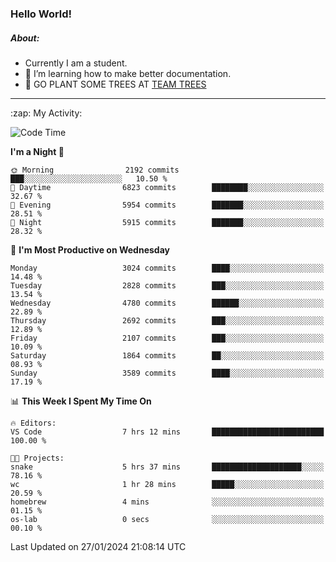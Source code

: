### Hello World!

##### About:
- Currently I am a student.
- 🌱 I’m learning how to make better documentation.
- 🌱 GO PLANT SOME TREES AT [TEAM TREES](https://teamtrees.org/)

---
  <summary>:zap: My Activity:</summary>
  
<!--START_SECTION:waka-->
![Code Time](http://img.shields.io/badge/Code%20Time-1%2C275%20hrs%2040%20mins-blue)

**I'm a Night 🦉** 

```text
🌞 Morning                2192 commits        ███░░░░░░░░░░░░░░░░░░░░░░   10.50 % 
🌆 Daytime                6823 commits        ████████░░░░░░░░░░░░░░░░░   32.67 % 
🌃 Evening                5954 commits        ███████░░░░░░░░░░░░░░░░░░   28.51 % 
🌙 Night                  5915 commits        ███████░░░░░░░░░░░░░░░░░░   28.32 % 
```
📅 **I'm Most Productive on Wednesday** 

```text
Monday                   3024 commits        ████░░░░░░░░░░░░░░░░░░░░░   14.48 % 
Tuesday                  2828 commits        ███░░░░░░░░░░░░░░░░░░░░░░   13.54 % 
Wednesday                4780 commits        ██████░░░░░░░░░░░░░░░░░░░   22.89 % 
Thursday                 2692 commits        ███░░░░░░░░░░░░░░░░░░░░░░   12.89 % 
Friday                   2107 commits        ███░░░░░░░░░░░░░░░░░░░░░░   10.09 % 
Saturday                 1864 commits        ██░░░░░░░░░░░░░░░░░░░░░░░   08.93 % 
Sunday                   3589 commits        ████░░░░░░░░░░░░░░░░░░░░░   17.19 % 
```


📊 **This Week I Spent My Time On** 

```text
🔥 Editors: 
VS Code                  7 hrs 12 mins       █████████████████████████   100.00 % 

🐱‍💻 Projects: 
snake                    5 hrs 37 mins       ████████████████████░░░░░   78.16 % 
wc                       1 hr 28 mins        █████░░░░░░░░░░░░░░░░░░░░   20.59 % 
homebrew                 4 mins              ░░░░░░░░░░░░░░░░░░░░░░░░░   01.15 % 
os-lab                   0 secs              ░░░░░░░░░░░░░░░░░░░░░░░░░   00.10 % 
```


 Last Updated on 27/01/2024 21:08:14 UTC
<!--END_SECTION:waka-->
